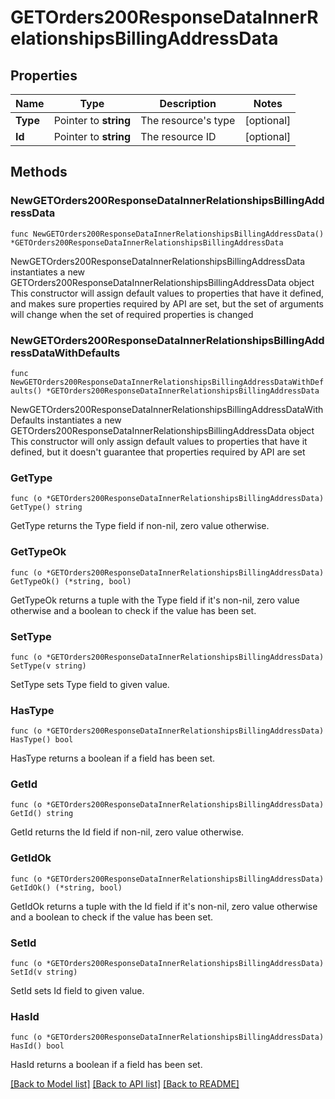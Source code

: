 # GETOrders200ResponseDataInnerRelationshipsBillingAddressData

## Properties

Name | Type | Description | Notes
------------ | ------------- | ------------- | -------------
**Type** | Pointer to **string** | The resource&#39;s type | [optional] 
**Id** | Pointer to **string** | The resource ID | [optional] 

## Methods

### NewGETOrders200ResponseDataInnerRelationshipsBillingAddressData

`func NewGETOrders200ResponseDataInnerRelationshipsBillingAddressData() *GETOrders200ResponseDataInnerRelationshipsBillingAddressData`

NewGETOrders200ResponseDataInnerRelationshipsBillingAddressData instantiates a new GETOrders200ResponseDataInnerRelationshipsBillingAddressData object
This constructor will assign default values to properties that have it defined,
and makes sure properties required by API are set, but the set of arguments
will change when the set of required properties is changed

### NewGETOrders200ResponseDataInnerRelationshipsBillingAddressDataWithDefaults

`func NewGETOrders200ResponseDataInnerRelationshipsBillingAddressDataWithDefaults() *GETOrders200ResponseDataInnerRelationshipsBillingAddressData`

NewGETOrders200ResponseDataInnerRelationshipsBillingAddressDataWithDefaults instantiates a new GETOrders200ResponseDataInnerRelationshipsBillingAddressData object
This constructor will only assign default values to properties that have it defined,
but it doesn't guarantee that properties required by API are set

### GetType

`func (o *GETOrders200ResponseDataInnerRelationshipsBillingAddressData) GetType() string`

GetType returns the Type field if non-nil, zero value otherwise.

### GetTypeOk

`func (o *GETOrders200ResponseDataInnerRelationshipsBillingAddressData) GetTypeOk() (*string, bool)`

GetTypeOk returns a tuple with the Type field if it's non-nil, zero value otherwise
and a boolean to check if the value has been set.

### SetType

`func (o *GETOrders200ResponseDataInnerRelationshipsBillingAddressData) SetType(v string)`

SetType sets Type field to given value.

### HasType

`func (o *GETOrders200ResponseDataInnerRelationshipsBillingAddressData) HasType() bool`

HasType returns a boolean if a field has been set.

### GetId

`func (o *GETOrders200ResponseDataInnerRelationshipsBillingAddressData) GetId() string`

GetId returns the Id field if non-nil, zero value otherwise.

### GetIdOk

`func (o *GETOrders200ResponseDataInnerRelationshipsBillingAddressData) GetIdOk() (*string, bool)`

GetIdOk returns a tuple with the Id field if it's non-nil, zero value otherwise
and a boolean to check if the value has been set.

### SetId

`func (o *GETOrders200ResponseDataInnerRelationshipsBillingAddressData) SetId(v string)`

SetId sets Id field to given value.

### HasId

`func (o *GETOrders200ResponseDataInnerRelationshipsBillingAddressData) HasId() bool`

HasId returns a boolean if a field has been set.


[[Back to Model list]](../README.md#documentation-for-models) [[Back to API list]](../README.md#documentation-for-api-endpoints) [[Back to README]](../README.md)


